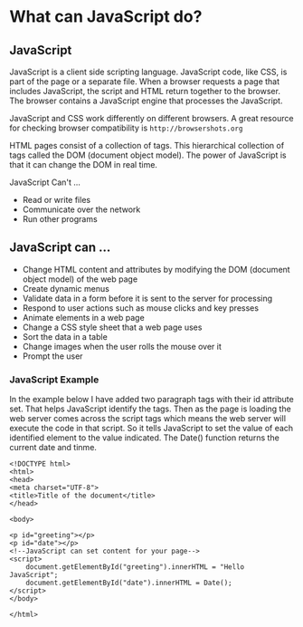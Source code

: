 # What can JavaScript do?

## JavaScript

JavaScript is a client side scripting language. JavaScript code, like CSS, is part of the page or a separate file. When a browser requests a page that includes JavaScript, the script and HTML return together to the browser. The browser contains a JavaScript engine that processes the JavaScript.

JavaScript and CSS work differently on different browsers. A great resource for checking browser compatibility is `http://browsershots.org`

HTML pages consist of a collection of tags. This hierarchical collection of tags called the DOM \(document object model\). The power of JavaScript is that it can change the DOM in real time.

JavaScript Can't ...

* Read or write files
* Communicate over the network
* Run other programs

## JavaScript can ...

* Change HTML content and attributes by modifying the DOM \(document object model\) of the web page
* Create dynamic menus
* Validate data in a form before it is sent to the server for processing
* Respond to user actions such as mouse clicks and key presses
* Animate elements in a web page
* Change a CSS style sheet that a web page uses
* Sort the data in a table
* Change images when the user rolls the mouse over it
* Prompt the user

### JavaScript Example

In the example below I have added two paragraph tags with their id attribute set. That helps JavaScript identify the tags. Then as the page is loading the web server comes across the script tags which means the web server will execute the code in that script. So it tells JavaScript to set the value of each identified element to the value indicated. The Date\(\) function returns the current date and tinme.

```markup
<!DOCTYPE html>
<html>
<head>
<meta charset="UTF-8">
<title>Title of the document</title>
</head>

<body>

<p id="greeting"></p>
<p id="date"></p>
<!--JavaScript can set content for your page-->
<script>
    document.getElementById("greeting").innerHTML = "Hello JavaScript";
    document.getElementById("date").innerHTML = Date();
</script>
</body>

</html>
```

